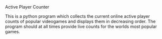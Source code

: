 Active Player Counter


This is a python program which collects the current online active player counts of popular videogames and displays them in decreasing order.
The program should at all times provide live counts for the worlds most popular games. 
